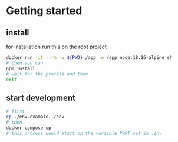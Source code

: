 # Getting started 

## install
for installation run this on the root project 
```bash
docker run -it --rm -v ${PWD}:/app -w /app node:18.16-alpine sh
# then you can 
npm install 
# wait for the process and then 
exit
```
## start development
```bash
# first
cp ./env.example ./env
# then 
docker compose up 
# this process would start on the variable PORT set in .env 
```
